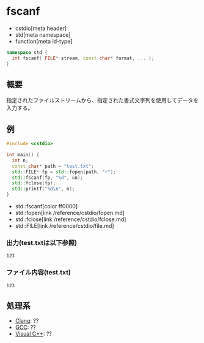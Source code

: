 # fscanf
* cstdio[meta header]
* std[meta namespace]
* function[meta id-type]

```cpp
namespace std {
  int fscanf( FILE* stream, const char* format, ... );
}
```

## 概要
指定されたファイルストリームから、指定された書式文字列を使用してデータを入力する。

## 例
```cpp example
#include <cstdio>

int main() {
  int n;
  const char* path = "test.txt";
  std::FILE* fp = std::fopen(path, "r");
  std::fscanf(fp, "%d", &n);
  std::fclose(fp);
  std::printf("%d\n", n);
}
```
* std::fscanf[color ff0000]
* std::fopen[link /reference/cstdio/fopen.md]
* std::fclose[link /reference/cstdio/fclose.md]
* std::FILE[link /reference/cstdio/file.md]
### 出力(test.txtは以下参照)
```
123
```

### ファイル内容(test.txt)
```
123
```

## 処理系
- [Clang](/implementation.md#clang): ??
- [GCC](/implementation.md#gcc): ??
- [Visual C++](/implementation.md#visual_cpp): ??
